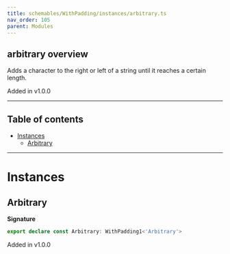 ```yaml
---
title: schemables/WithPadding/instances/arbitrary.ts
nav_order: 105
parent: Modules
---
```


## arbitrary overview

Adds a character to the right or left of a string until it reaches a certain length.

Added in v1.0.0

---

<h2 class="text-delta">Table of contents</h2>

- [Instances](#instances)
  - [Arbitrary](#arbitrary)

---

# Instances

## Arbitrary

**Signature**

```ts
export declare const Arbitrary: WithPadding1<'Arbitrary'>
```

Added in v1.0.0
